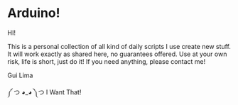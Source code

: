 # Arduino!
HI!

This is a personal collection of all kind of daily scripts I use create new stuff.
It will work exactly as shared here, no guarantees offered. Use at your own risk, life is short, just do it!
If you need anything, please contact me!

Gui Lima

༼ つ ◕_◕ ༽つ
I Want That!
